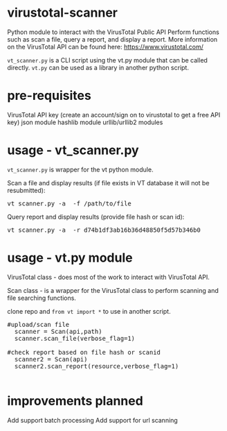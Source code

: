 virustotal-scanner
==================

Python module to interact with the VirusTotal Public API
Perform functions such as scan a file, query a report, and display a report.
More information on the VirusTotal API can be found here: https://www.virustotal.com/

`vt_scanner.py` is a CLI script using the vt.py module that can be called directly.
`vt.py` can be used as a library in another python script.

pre-requisites
=====

VirusTotal API key (create an account/sign on to virustotal to get a free API key)
json module
hashlib module
urllib/urllib2 modules

usage - vt_scanner.py
=====

`vt_scanner.py` is wrapper for the vt python module.

Scan a file and display results (if file exists in VT database it will not be resubmitted):

<pre>vt_scanner.py -a <API KEY> -f /path/to/file</pre> 

Query report and display results (provide file hash or scan id):

<pre>vt_scanner.py -a <API KEY> -r d74b1df3ab16b36d48850f5d57b346b0</pre> 

usage - vt.py module
=====

VirusTotal class - does most of the work to interact with VirusTotal API.

Scan class - is a wrapper for the VirusTotal class to perform scanning and file searching functions.

clone repo and `from vt import *` to use in another script.

<pre>
#upload/scan file
  scanner = Scan(api,path)
  scanner.scan_file(verbose_flag=1)

#check report based on file hash or scanid
  scanner2 = Scan(api)
  scanner2.scan_report(resource,verbose_flag=1)

</pre>

improvements planned
=====

Add support batch processing
Add support for url scanning
